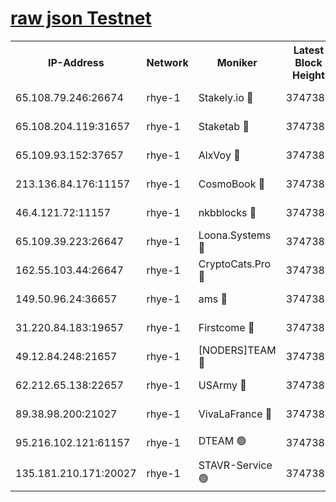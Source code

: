 
[raw json Testnet](https://rpc-check.quickt.stavr.tech/quickt/rpc-quickt-result.json)
=


<table><tr><th>IP-Address</th><th>Network</th><th>Moniker</th><th>Latest Block Height</th><th>Earliest Block Height</th><th>Catching Up</th><th>Tx Index</th><th>Voting Power</th><th>Scan Time</th></tr><tr><td>65.108.79.246:26674</td><td>rhye-1</td><td>Stakely.io 🔴</td><td>3747382</td><td>1</td><td>False</td><td>on</td><td>10</td><td>2023-12-23T20:22:20.538761052UTC</td></tr><tr><td>65.108.204.119:31657</td><td>rhye-1</td><td>Staketab 🔴</td><td>3747382</td><td>1</td><td>False</td><td>on</td><td>9900</td><td>2023-12-23T20:22:23.881214310UTC</td></tr><tr><td>65.109.93.152:37657</td><td>rhye-1</td><td>AlxVoy 🔴</td><td>3747382</td><td>433101</td><td>False</td><td>on</td><td>92921</td><td>2023-12-23T20:22:17.412626559UTC</td></tr><tr><td>213.136.84.176:11157</td><td>rhye-1</td><td>CosmoBook 🔴</td><td>3747382</td><td>1674001</td><td>False</td><td>off</td><td>1528057</td><td>2023-12-23T20:22:49.763789528UTC</td></tr><tr><td>46.4.121.72:11157</td><td>rhye-1</td><td>nkbblocks 🔴</td><td>3747382</td><td>1781001</td><td>False</td><td>on</td><td>81901</td><td>2023-12-23T20:22:12.507099487UTC</td></tr><tr><td>65.109.39.223:26647</td><td>rhye-1</td><td>Loona.Systems 🔴</td><td>3747382</td><td>3287001</td><td>False</td><td>off</td><td>9949</td><td>2023-12-23T20:22:23.429313550UTC</td></tr><tr><td>162.55.103.44:26647</td><td>rhye-1</td><td>CryptoCats.Pro 🔴</td><td>3747382</td><td>3287001</td><td>False</td><td>off</td><td>9999</td><td>2023-12-23T20:22:54.442927696UTC</td></tr><tr><td>149.50.96.24:36657</td><td>rhye-1</td><td>ams 🔴</td><td>3747382</td><td>3355501</td><td>False</td><td>on</td><td>10895</td><td>2023-12-23T20:22:41.190685208UTC</td></tr><tr><td>31.220.84.183:19657</td><td>rhye-1</td><td>Firstcome 🔴</td><td>3747382</td><td>3395933</td><td>False</td><td>off</td><td>732206</td><td>2023-12-23T20:22:20.161717607UTC</td></tr><tr><td>49.12.84.248:21657</td><td>rhye-1</td><td>[NODERS]TEAM 🔴</td><td>3747382</td><td>3550632</td><td>False</td><td>on</td><td>59990</td><td>2023-12-23T20:22:52.047193137UTC</td></tr><tr><td>62.212.65.138:22657</td><td>rhye-1</td><td>USArmy 🔴</td><td>3747382</td><td>3621001</td><td>False</td><td>on</td><td>7920</td><td>2023-12-23T20:22:19.797408202UTC</td></tr><tr><td>89.38.98.200:21027</td><td>rhye-1</td><td>VivaLaFrance 🔴</td><td>3747382</td><td>3724501</td><td>False</td><td>off</td><td>10000</td><td>2023-12-23T20:22:14.885778788UTC</td></tr><tr><td>95.216.102.121:61157</td><td>rhye-1</td><td>DTEAM 🟢</td><td>3747382</td><td>3742501</td><td>False</td><td>on</td><td>0</td><td>2023-12-23T20:22:20.995434599UTC</td></tr><tr><td>135.181.210.171:20027</td><td>rhye-1</td><td>STAVR-Service 🟢</td><td>3747382</td><td>3747001</td><td>False</td><td>on</td><td>0</td><td>2023-12-23T20:22:34.674085541UTC</td></tr></table>